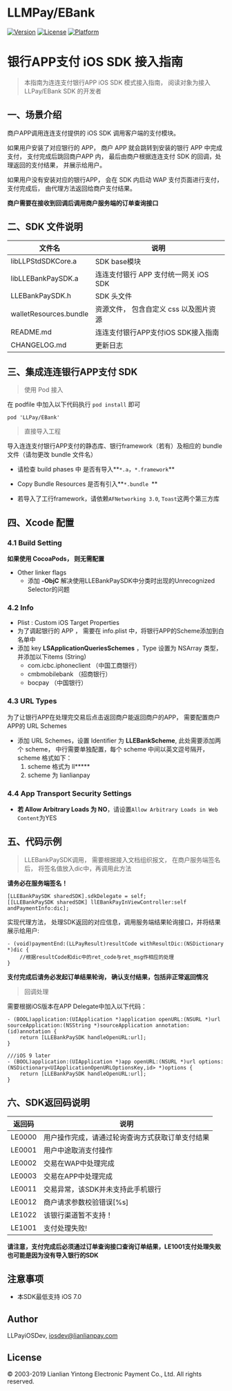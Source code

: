 # LLMPay/EBank

[![Version](https://img.shields.io/cocoapods/v/LLPay.svg?style=flat)](https://cocoapods.org/pods/LLPay)
[![License](https://img.shields.io/cocoapods/l/LLPay.svg?style=flat)](https://cocoapods.org/pods/LLPay)
[![Platform](https://img.shields.io/cocoapods/p/LLMPay.svg?style=flat)](https://cocoapods.org/pods/LLPay)

# 银行APP支付 iOS SDK 接入指南

> 本指南为连连支付银行APP iOS SDK 模式接入指南， 阅读对象为接入 LLPay/EBank SDK 的开发者  

## 一、场景介绍
商户APP调用连连支付提供的 iOS SDK 调用客户端的支付模块。

如果用户安装了对应银行的 APP， 商户 APP 就会跳转到安装的银行 APP 中完成支付， 支付完成后跳回商户APP 内， 最后由商户根据连连支付 SDK 的回调，处理返回的支付结果， 并展示给用户。

如果用户没有安装对应的银行APP， 会在 SDK 内启动 WAP 支付页面进行支付， 支付完成后， 由代理方法返回给商户支付结果。

**商户需要在接收到回调后调用商户服务端的订单查询接口**

## 二、SDK 文件说明

|文件名|                       说明|
|------------------           |-------------------                   |
|libLLPStdSDKCore.a            |	SDK base模块                        |
|libLLEBankPaySDK.a                  |	连连支付银行 APP 支付统一网关 iOS SDK  |
|LLEBankPaySDK.h                 |	SDK 头文件                           |
|walletResources.bundle      |  资源文件， 包含自定义 css 以及图片资源   |
|README.md                		|	连连支付银行APP支付iOS SDK接入指南|
|CHANGELOG.md                 |	更新日志                              |

## 三、集成连连银行APP支付 SDK

> 使用 Pod 接入

在 podfile 中加入以下代码执行 `pod install` 即可

`pod 'LLPay/EBank'`

> 直接导入工程

导入连连支付银行APP支付的静态库、银行framework（若有）及相应的 bundle 文件（请勿更改 bundle 文件名）

- 请检查 build phases 中 是否有导入**`*.a`，`*.framework`**

- Copy Bundle Resources  是否有引入**`*.bundle `**
- 若导入了工行framework，请依赖`AFNetworking 3.0`, `Toast`这两个第三方库


## 四、Xcode 配置

### 4.1 Build Setting 

**如果使用 CocoaPods， 则无需配置**

* Other linker flags  
	* 添加 **-ObjC**  解决使用LLEBankPaySDK中分类时出现的Unrecognized Selector的问题
	
### 4.2 Info

* Plist : Custom iOS Target Properties
* 为了调起银行的 APP ， 需要在 info.plist 中，将银行APP的Scheme添加到白名单中
* 添加 key **LSApplicationQueriesSchemes** ，Type 设置为 NSArray 类型， 并添加以下items (String)
	* com.icbc.iphoneclient   （中国工商银行）
	* cmbmobilebank   （招商银行）
	* bocpay    （中国银行）

### 4.3 URL Types

为了让银行APP在处理完交易后点击返回商户能返回商户的APP， 需要配置商户APP的 URL Schemes

* 添加 URL Schemes，设置 Identifier 为 **LLEBankScheme**, 此处需要添加两个 scheme，  中行需要单独配置，每个 scheme 中间以英文逗号隔开，scheme 格式如下：
	1. scheme 格式为 ll*****
	2. scheme 为 lianlianpay
	
### 4.4 App Transport Security Settings

* **若 Allow Arbitrary Loads 为 NO**，请设置`Allow Arbitrary Loads in Web Content`为YES

## 五、代码示例

> LLEBankPaySDK调用， 需要根据接入文档组织报文， 在商户服务端签名后， 将签名值放入dic中，再调用此方法

**请务必在服务端签名！**

```objc
[LLEBankPaySDK sharedSDK].sdkDelegate = self;
[[LLEBankPaySDK sharedSDK] llEBankPayInViewController:self andPaymentInfo:dic];
```

实现代理方法， 处理SDK返回的对应信息，调用服务端结果轮询接口，并将结果展示给用户:

```objc
- (void)paymentEnd:(LLPayResult)resultCode withResultDic:(NSDictionary *)dic {
    //根据resultCode和dic中的ret_code与ret_msg作相应的处理
}
```

**支付完成后请务必发起订单结果轮询， 确认支付结果，包括非正常返回情况**

> 回调处理  


需要根据iOS版本在APP Delegate中加入以下代码：

```objc
- (BOOL)application:(UIApplication *)application openURL:(NSURL *)url sourceApplication:(NSString *)sourceApplication annotation:(id)annotation {
    return [LLEBankPaySDK handleOpenURL:url];
}

///iOS 9 later
- (BOOL)application:(UIApplication *)app openURL:(NSURL *)url options:(NSDictionary<UIApplicationOpenURLOptionsKey,id> *)options {
    return [LLEBankPaySDK handleOpenURL:url];
}
```


## 六、SDK返回码说明

|返回码|说明|
|-----|-----|
|  LE0000  |  用户操作完成，请通过轮询查询方式获取订单支付结果  |
|	LE0001	|   用户中途取消支付操作|
|  LE0002  |  交易在WAP中处理完成  |  
|  LE0003  |  交易在APP中处理完成  |  
|  LE0011  |  交易异常，该SDK并未支持此手机银行  |  
|  LE0012  |  商户请求参数校验错误[%s]  |
|  LE1022  |  该银行渠道暂不支持！  |  
|  LE1001  |  支付处理失败! |  

**请注意，支付完成后必须通过订单查询接口查询订单结果，LE1001支付处理失败也可能是因为没有导入银行的SDK**

## 注意事项
* 本SDK最低支持 iOS 7.0

## Author

LLPayiOSDev, iosdev@lianlianpay.com

## License

© 2003-2019 Lianlian Yintong Electronic Payment Co., Ltd. All rights reserved.

